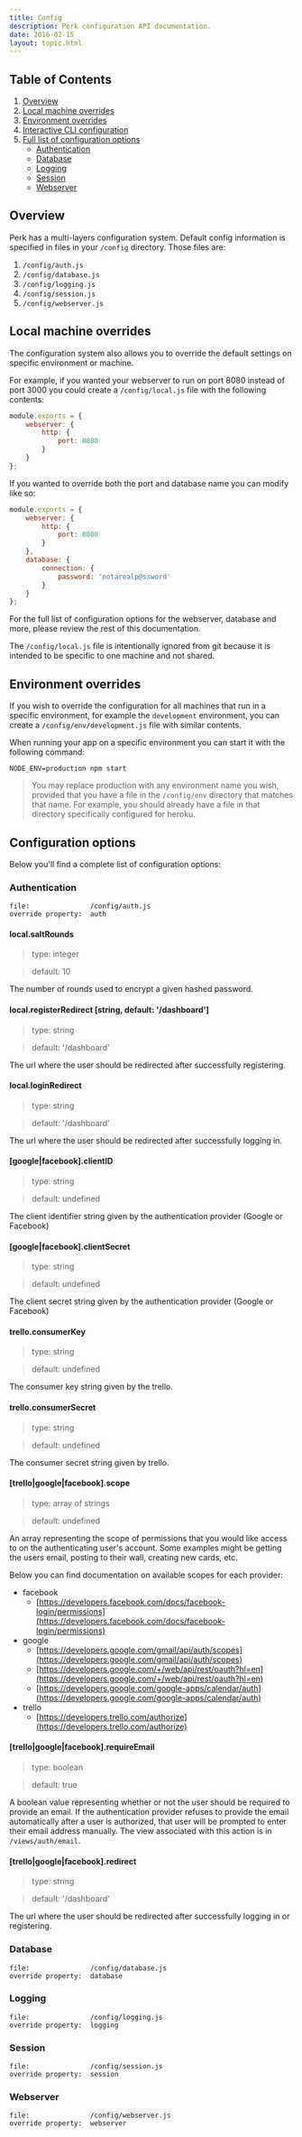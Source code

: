 ```yaml
---
title: Config
description: Perk configuration API documentation.
date: 2016-02-15
layout: topic.html
---
```


## Table of Contents

1. [Overview](#overview)
1. [Local machine overrides](#local-machine-overrides)
1. [Environment overrides](#environment-overrides)
1. [Interactive CLI configuration](#environment-overrides)
1. [Full list of configuration options](#configuration-options)
	* [Authentication](#authentication)
	* [Database](#database)
	* [Logging](#logging)
	* [Session](#session)
	* [Webserver](#webserver)

## Overview

Perk has a multi-layers configuration system. Default config information is specified in files in your `/config` directory. Those files are:

1. `/config/auth.js`
1. `/config/database.js`
1. `/config/logging.js`
1. `/config/session.js`
1. `/config/webserver.js`

## Local machine overrides

The configuration system also allows you to override the default settings on specific environment or machine.

For example, if you wanted your webserver to run on port 8080 instead of port 3000 you could create a `/config/local.js` file with the following contents:

```js
module.exports = {
	webserver: {
		http: {
			port: 8080
		}
	}
};
```

If you wanted to override both the port and database name you can modify like so:

```js
module.exports = {
	webserver: {
		http: {
			port: 8080
		}
	},
	database: {
		connection: {
			password: 'notarealp@ssword'
		}
	}
};
```

For the full list of configuration options for the webserver, database and more, please review the rest of this documentation.

The `/config/local.js` file is intentionally ignored from git because it is intended to be specific to one machine and not shared.

## Environment overrides

If you wish to override the configuration for all machines that run in a specific environment, for example the `development` environment, you can create a `/config/env/development.js` file with similar contents.

When running your app on a specific environment you can start it with the following command:

```
NODE_ENV=production npm start
```

> You may replace production with any environment name you wish, provided that you have a file in the `/config/env` directory that matches that name. For example, you should already have a file in that directory specifically configured for heroku.

## Configuration options

Below you'll find a complete list of configuration options:

### Authentication

```
file:               /config/auth.js
override property:  auth
```

#### local.saltRounds

> type: integer

> default: 10

The number of rounds used to encrypt a given hashed password.

#### local.registerRedirect [string, default: '/dashboard']

> type: string

> default: '/dashboard'

The url where the user should be redirected after successfully registering.

#### local.loginRedirect

> type: string

> default: '/dashboard'

The url where the user should be redirected after successfully logging in.

#### [google|facebook].clientID

> type: string

> default: undefined

The client identifier string given by the authentication provider (Google or Facebook)

#### [google|facebook].clientSecret

> type: string

> default: undefined

The client secret string given by the authentication provider (Google or Facebook)

#### trello.consumerKey

> type: string

> default: undefined

The consumer key string given by the trello.

#### trello.consumerSecret

> type: string

> default: undefined

The consumer secret string given by trello.

#### [trello|google|facebook].scope

> type: array of strings

> default: undefined

An array representing the scope of permissions that you would like access to on the authenticating user's account. Some examples might be getting the users email, posting to their wall, creating new cards, etc.

Below you can find documentation on available scopes for each provider:

* facebook
	* [https://developers.facebook.com/docs/facebook-login/permissions](https://developers.facebook.com/docs/facebook-login/permissions)
* google
	* [https://developers.google.com/gmail/api/auth/scopes](https://developers.google.com/gmail/api/auth/scopes)
	* [https://developers.google.com/+/web/api/rest/oauth?hl=en](https://developers.google.com/+/web/api/rest/oauth?hl=en)
	* [https://developers.google.com/google-apps/calendar/auth](https://developers.google.com/google-apps/calendar/auth)
* trello
	* [https://developers.trello.com/authorize](https://developers.trello.com/authorize)

#### [trello|google|facebook].requireEmail

> type: boolean

> default: true

A boolean value representing whether or not the user should be required to provide an email. If the authentication provider refuses to provide the email automatically after a user is authorized, that user will be prompted to enter their email address manually. The view associated with this action is in `/views/auth/email`.

#### [trello|google|facebook].redirect

> type: string

> default: '/dashboard'

The url where the user should be redirected after successfully logging in or registering.

### Database

```
file:               /config/database.js
override property:  database
```

### Logging

```
file:               /config/logging.js
override property:  logging
```

### Session

```
file:               /config/session.js
override property:  session
```

### Webserver

```
file:               /config/webserver.js
override property:  webserver
```